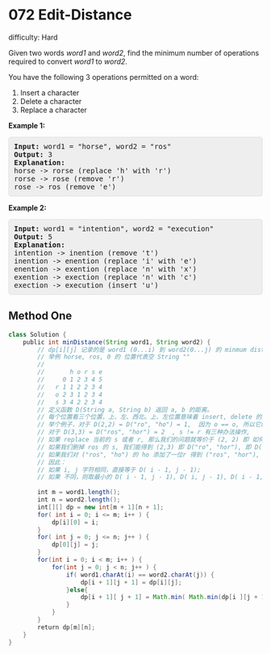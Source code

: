 # 072 Edit-Distance

difficulty: Hard

<style>
        section pre{
          background-color: #eee;
          border: 1px solid #ddd;
          padding:10px;
          border-radius: 5px;
        }
      </style>
<section>
<div><p>Given two words <em>word1</em> and <em>word2</em>, find the minimum number of operations required to convert <em>word1</em> to <em>word2</em>.</p>
<p>You have the following 3 operations permitted on a word:</p>
<ol>
	<li>Insert a character</li>
	<li>Delete a character</li>
	<li>Replace a character</li>
</ol>
<p><strong>Example 1:</strong></p>
<pre><strong>Input:</strong> word1 = "horse", word2 = "ros"
<strong>Output:</strong> 3
<strong>Explanation:</strong> 
horse -&gt; rorse (replace 'h' with 'r')
rorse -&gt; rose (remove 'r')
rose -&gt; ros (remove 'e')
</pre>
<p><strong>Example 2:</strong></p>
<pre><strong>Input:</strong> word1 = "intention", word2 = "execution"
<strong>Output:</strong> 5
<strong>Explanation:</strong> 
intention -&gt; inention (remove 't')
inention -&gt; enention (replace 'i' with 'e')
enention -&gt; exention (replace 'n' with 'x')
exention -&gt; exection (replace 'n' with 'c')
exection -&gt; execution (insert 'u')
</pre>
</div></section>
 
 ## Method One 
 
``` Java
class Solution {
    public int minDistance(String word1, String word2) {
        // dp[i][j] 记录的是 word1 (0...i) 到 word2(0...j) 的 minmum distance;
        // 举例 horse, ros, 0 的 位置代表空 String ""
        // 
        //       h o r s e
        //     0 1 2 3 4 5
        //   r 1 1 2 2 3 4 
        //   o 2 3 1 2 3 4
        //   s 3 4 2 2 3 4 
        // 定义函数 D(String a, String b) 返回 a, b 的距离。
        // 每个位置看三个位置，上、左、西北。上、左位置意味着 insert, delete 的操作，而西北位置是 replace 的操作。
        // 举个例子，对于 D(2,2) = D("ro", "ho") = 1,  因为 o == o, 所以它的操作数等于子问题 D("r","h") 的结果。
        // 对于 D(3,3) = D("ros", "hor") = 2  , s != r 有三种办法操作,
        // 如果 replace 当前的 s 或者 r, 那么我们的问题就等价于 (2, 2) 即 如何 D("ro", "ho") 的结果 + 1。
        // 如果我们删掉 ros 的 s, 我们能得到 (2,3) 即 D("ro", "hor"), 即 D("ro", "hor") + 1；
        // 如果我们对 ("ros", "ho") 的 ho 添加了一位r 得到 ("ros", "hor"), 那么就是 D("ros", "ho") + 1;
        // 因此：
        // 如果 i, j 字符相同，直接等于 D( i - 1, j - 1);
        // 如果 不同，则取最小的 D( i - 1, j - 1), D( i, j - 1), D( i - 1, j ),
        
        int m = word1.length();
        int n = word2.length();
        int[][] dp = new int[m + 1][n + 1];
        for( int i = 0; i <= m; i++ ) {
            dp[i][0] = i;
        }
        for( int j = 0; j <= n; j++ ) {
            dp[0][j] = j;
        }
        for(int i = 0; i < m; i++ ) {
            for(int j = 0; j < n; j++ ) {
                if( word1.charAt(i) == word2.charAt(j)) {
                    dp[i + 1][j + 1] = dp[i][j];
                }else{
                    dp[i + 1][ j + 1] = Math.min( Math.min(dp[i ][j + 1],dp[i + 1][j ] ),dp[i ][j ] ) + 1;
                }
            }
        }
        return dp[m][n];
    }
}
​
```
